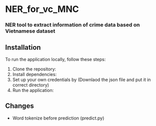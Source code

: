 # NER_for_vc_MNC
### NER tool to extract information of crime data based on Vietnamese dataset

## Installation
To run the application locally, follow these steps:
1. Clone the repository:
2. Install dependencies:
3. Set up your own credentials by (Downlaod the json file and put it in correct directory)
4. Run the application:

## Changes
- Word tokenize before prediction (predict.py)
